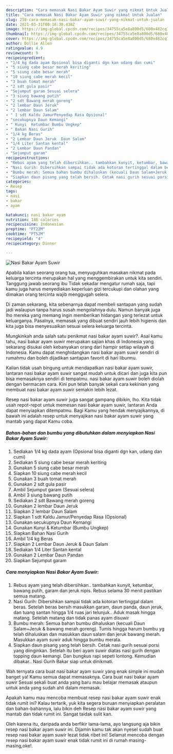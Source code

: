 ```yaml
---
description: "Cara memasak Nasi Bakar Ayam Suwir yang nikmat Untuk Jualan"
title: "Cara memasak Nasi Bakar Ayam Suwir yang nikmat Untuk Jualan"
slug: 258-cara-memasak-nasi-bakar-ayam-suwir-yang-nikmat-untuk-jualan
date: 2021-03-31T00:18:30.438Z
image: https://img-global.cpcdn.com/recipes/34755ca5e8a800d5/680x482cq70/nasi-bakar-ayam-suwir-foto-resep-utama.jpg
thumbnail: https://img-global.cpcdn.com/recipes/34755ca5e8a800d5/680x482cq70/nasi-bakar-ayam-suwir-foto-resep-utama.jpg
cover: https://img-global.cpcdn.com/recipes/34755ca5e8a800d5/680x482cq70/nasi-bakar-ayam-suwir-foto-resep-utama.jpg
author: Dollie Allen
ratingvalue: 4.9
reviewcount: 9
recipeingredient:
- "1/4 kg dada ayam Opsional bisa diganti dgn kan udang dan cumi"
- "5 siung cabe besar merah keriting"
- "5 siung cabe besar merah"
- "10 siung cabe merah kecil"
- "3 buah tomat merah"
- "2 sdt gula pasir"
- "Sejumput garam Sesuai selera"
- "3 siung bawang putih"
- "2 sdt Bawang merah goreng"
- "2 lembar Daun Jeruk"
- "2 lembar Daun Salam"
- " 1 sdt Kaldu JamurPenyedap Rasa Opsional"
- "secukupnya Daun Kemangi"
- " Kunyi  Ketumbar Bumbu Ungkep"
- " Bahan Nasi Gurih"
- "1/4 kg Beras"
- "2 Lembar Daun Jeruk  Daun Salam"
- "1/4 Liter Santan kental"
- "2 Lembar Daun Pandan"
- "Sejumput garam"
recipeinstructions:
- "Rebus ayam yang telah dibersihkan.. tambahkan kunyit, ketumbar, bawang putih, garam dan jeruk nipis. Rebus selama 30 menit pastikan semua matang."
- "Nasi Gurih: Dibersihkan sampai tidak ada kotoran tertinggal dalam beras. Setelah beras bersih masukkan garam, daun panda, daun jeruk, dan tuang santan hingga 1/4 ruas jari telunjuk.. Aduk masak hingga matang. Setelah matang dan tidak panas ayam disuwir"
- "Bumbu merah: Semua bahan bumbu dihaluskan (kecuali Daun Salam+Jeruk &amp; bawang merah goreng). Tumis hingga harum bumbu yg telah dihaluskan dan masukkan daun salam dan jeruk bawang merah. Masukkan ayam suwir aduk hingga bumbu merata."
- "Siapkan daun pisang yang telah bersih. Cetak nasi gurih sesuai porsi yang diinginkan. Setelah itu beri ayam suwir diatas nasi gurih dengan topping daun kemangi. Dan bungkus rapi sepeti lontong. Kemudian dibakar.. Nasi Gurih Bakar siap untuk dinikmati."
categories:
- Resep
tags:
- nasi
- bakar
- ayam

katakunci: nasi bakar ayam 
nutrition: 186 calories
recipecuisine: Indonesian
preptime: "PT22M"
cooktime: "PT52M"
recipeyield: "4"
recipecategory: Dinner

---
```



![Nasi Bakar Ayam Suwir](https://img-global.cpcdn.com/recipes/34755ca5e8a800d5/680x482cq70/nasi-bakar-ayam-suwir-foto-resep-utama.jpg)

Apabila kalian seorang orang tua, menyuguhkan masakan nikmat pada keluarga tercinta merupakan hal yang menggembirakan untuk kita sendiri. Tanggung jawab seorang ibu Tidak sekadar mengatur rumah saja, tapi kamu juga harus menyediakan keperluan gizi tercukupi dan olahan yang dimakan orang tercinta wajib menggugah selera.

Di zaman  sekarang, kita sebenarnya dapat membeli santapan yang sudah jadi walaupun tanpa harus susah mengolahnya dulu. Namun banyak juga lho mereka yang memang ingin memberikan hidangan yang terlezat untuk keluarganya. Pasalnya, memasak yang dibuat sendiri jauh lebih higienis dan kita juga bisa menyesuaikan sesuai selera keluarga tercinta. 



Mungkinkah anda salah satu penikmat nasi bakar ayam suwir?. Asal kamu tahu, nasi bakar ayam suwir merupakan sajian khas di Indonesia yang sekarang disukai oleh kebanyakan orang dari hampir setiap wilayah di Indonesia. Kamu dapat menghidangkan nasi bakar ayam suwir sendiri di rumahmu dan boleh dijadikan santapan favorit di hari liburmu.

Kalian tidak usah bingung untuk mendapatkan nasi bakar ayam suwir, lantaran nasi bakar ayam suwir sangat mudah untuk dicari dan juga kita pun bisa memasaknya sendiri di tempatmu. nasi bakar ayam suwir boleh diolah dengan bermacam cara. Kini pun telah banyak sekali cara kekinian yang membuat nasi bakar ayam suwir semakin lebih lezat.

Resep nasi bakar ayam suwir juga sangat gampang dibikin, lho. Kita tidak usah repot-repot untuk memesan nasi bakar ayam suwir, lantaran Anda dapat menyiapkan ditempatmu. Bagi Kamu yang hendak menyajikannya, di bawah ini adalah resep untuk menyajikan nasi bakar ayam suwir yang mantab yang dapat Kamu coba.

<!--inarticleads1-->

##### Bahan-bahan dan bumbu yang dibutuhkan dalam menyiapkan Nasi Bakar Ayam Suwir:

1. Sediakan 1/4 kg dada ayam (Opsional bisa diganti dgn kan, udang dan cumi)
1. Sediakan 5 siung cabe besar merah keriting
1. Gunakan 5 siung cabe besar merah
1. Siapkan 10 siung cabe merah kecil
1. Gunakan 3 buah tomat merah
1. Gunakan 2 sdt gula pasir
1. Ambil Sejumput garam (Sesuai selera)
1. Ambil 3 siung bawang putih
1. Sediakan 2 sdt Bawang merah goreng
1. Gunakan 2 lembar Daun Jeruk
1. Siapkan 2 lembar Daun Salam
1. Siapkan  1 sdt Kaldu Jamur/Penyedap Rasa (Opsional)
1. Gunakan secukupnya Daun Kemangi
1. Gunakan  Kunyi &amp; Ketumbar (Bumbu Ungkep)
1. Siapkan  Bahan Nasi Gurih
1. Ambil 1/4 kg Beras
1. Siapkan 2 Lembar Daun Jeruk &amp; Daun Salam
1. Sediakan 1/4 Liter Santan kental
1. Gunakan 2 Lembar Daun Pandan
1. Siapkan Sejumput garam




<!--inarticleads2-->

##### Cara menyiapkan Nasi Bakar Ayam Suwir:

1. Rebus ayam yang telah dibersihkan.. tambahkan kunyit, ketumbar, bawang putih, garam dan jeruk nipis. Rebus selama 30 menit pastikan semua matang.
1. Nasi Gurih: Dibersihkan sampai tidak ada kotoran tertinggal dalam beras. Setelah beras bersih masukkan garam, daun panda, daun jeruk, dan tuang santan hingga 1/4 ruas jari telunjuk.. Aduk masak hingga matang. Setelah matang dan tidak panas ayam disuwir
1. Bumbu merah: Semua bahan bumbu dihaluskan (kecuali Daun Salam+Jeruk &amp; bawang merah goreng). Tumis hingga harum bumbu yg telah dihaluskan dan masukkan daun salam dan jeruk bawang merah. Masukkan ayam suwir aduk hingga bumbu merata.
1. Siapkan daun pisang yang telah bersih. Cetak nasi gurih sesuai porsi yang diinginkan. Setelah itu beri ayam suwir diatas nasi gurih dengan topping daun kemangi. Dan bungkus rapi sepeti lontong. Kemudian dibakar.. Nasi Gurih Bakar siap untuk dinikmati.




Wah ternyata cara buat nasi bakar ayam suwir yang enak simple ini mudah banget ya! Kamu semua dapat memasaknya. Cara buat nasi bakar ayam suwir Sesuai sekali buat anda yang baru mau belajar memasak ataupun untuk anda yang sudah ahli dalam memasak.

Apakah kamu mau mencoba membuat resep nasi bakar ayam suwir enak tidak rumit ini? Kalau tertarik, yuk kita segera buruan menyiapkan peralatan dan bahan-bahannya, lalu bikin deh Resep nasi bakar ayam suwir yang mantab dan tidak rumit ini. Sangat taidak sulit kan. 

Oleh karena itu, daripada anda berfikir lama-lama, ayo langsung aja bikin resep nasi bakar ayam suwir ini. Dijamin kamu tak akan nyesel sudah buat resep nasi bakar ayam suwir lezat tidak ribet ini! Selamat mencoba dengan resep nasi bakar ayam suwir enak tidak rumit ini di rumah masing-masing,oke!.

